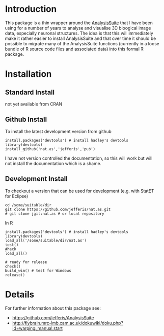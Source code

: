 Introduction
============
This package is a thin wrapper around the [AnalysisSuite](https://github.com/jefferis/AnalysisSuite)
that I have been using for a number of years to analyse and visualise
3D bioogical image data, especially neuronal structures. The idea is that this
will immediately make it rather easier to install AnalysisSuite and that over
time it should be possible to migrate many of the AnalysisSuite functions 
(currently in a loose bundle of R source code files and associated data) into
this formal R package.

Installation
============
Standard Install
----------------
not yet available from CRAN

Github Install
--------------
To install the latest development version from github

    install.packages('devtools') # install hadley's devtools
    library(devtools)
    install_github('nat.as','jefferis','pub')

I have not version controlled the documentation, so this will work but will not
install the documentation which is a shame. 

Development Install
-------------------
To checkout a version that can be used for development (e.g. with StatET for Eclipse)

    cd /some/suitable/dir
    git clone https://github.com/jefferis/nat.as.git
    # git clone jgit:nat.as # or local repository 


In R

    install.packages('devtools') # install hadley's devtools
    library(devtools)
    load_all('/some/suitable/dir/nat.as')
    test()
    #hack
    load_all()
    
    # ready for release
    check()
    build_win() # test for Windows
    release()

Details
=======
For further information about this package see:

  * https://github.com/jefferis/AnalysisSuite
  * http://flybrain.mrc-lmb.cam.ac.uk/dokuwiki/doku.php?id=warping_manual:start

